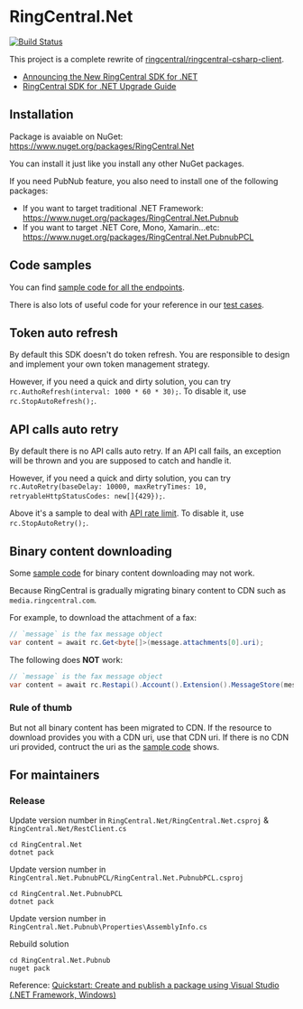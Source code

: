 # RingCentral.Net

[![Build Status](https://travis-ci.org/ringcentral/RingCentral.Net.svg?branch=master)](https://travis-ci.org/ringcentral/RingCentral.Net)

This project is a complete rewrite of [ringcentral/ringcentral-csharp-client](https://github.com/ringcentral/ringcentral-csharp-client).

- [Announcing the New RingCentral SDK for .NET](https://medium.com/ringcentral-developers/new-ringcentral-sdk-for-net-a43417b2538c)
- [RingCentral SDK for .NET Upgrade Guide](https://medium.com/ringcentral-developers/ringcentral-sdk-for-net-upgrade-guide-8ead6bcdaf99)


## Installation

Package is avaiable on NuGet: https://www.nuget.org/packages/RingCentral.Net

You can install it just like you install any other NuGet packages.

If you need PubNub feature, you also need to install one of the following packages:

- If you want to target traditional .NET Framework: https://www.nuget.org/packages/RingCentral.Net.Pubnub
- If you want to target .NET Core, Mono, Xamarin...etc: https://www.nuget.org/packages/RingCentral.Net.PubnubPCL


## Code samples

You can find [sample code for all the endpoints](./samples.md).

There is also lots of useful code for your reference in our [test cases](./RingCentral.Tests).


## Token auto refresh

By default this SDK doesn't do token refresh. You are responsible to design and implement your own token management strategy.

However, if you need a quick and dirty solution, you can try `rc.AuthoRefresh(interval: 1000 * 60 * 30);`. To disable it, use `rc.StopAutoRefresh();`.


## API calls auto retry

By default there is no API calls auto retry. If an API call fails, an exception will be thrown and you are supposed to catch and handle it.

However, if you need a quick and dirty solution, you can try `rc.AutoRetry(baseDelay: 10000, maxRetryTimes: 10, retryableHttpStatusCodes: new[]{429});`.

Above it's a sample to deal with [API rate limit](https://medium.com/ringcentral-developers/ringcentral-api-rate-limit-explained-2280fe53cb16). To disable it, use `rc.StopAutoRetry();`.


## Binary content downloading

Some [sample code](./samples.md) for binary content downloading may not work.

Because RingCentral is gradually migrating binary content to CDN such as `media.ringcentral.com`.

For example, to download the attachment of a fax:

```cs
// `message` is the fax message object
var content = await rc.Get<byte[]>(message.attachments[0].uri);
```

The following does **NOT** work:

```cs
// `message` is the fax message object
var content = await rc.Restapi().Account().Extension().MessageStore(message.id).Content(message.attachments[0].id).Get();
```

### Rule of thumb

But not all binary content has been migrated to CDN.
If the resource to download provides you with a CDN uri, use that CDN uri.
If there is no CDN uri provided, contruct the uri as the [sample code](./samples.md) shows.


## For maintainers

### Release

Update version number in `RingCentral.Net/RingCentral.Net.csproj` & `RingCentral.Net/RestClient.cs`

```
cd RingCentral.Net
dotnet pack
```

Update version number in `RingCentral.Net.PubnubPCL/RingCentral.Net.PubnubPCL.csproj`

```
cd RingCentral.Net.PubnubPCL
dotnet pack
```

Update version number in `RingCentral.Net.Pubnub\Properties\AssemblyInfo.cs`

Rebuild solution

```
cd RingCentral.Net.Pubnub
nuget pack
```

Reference: [Quickstart: Create and publish a package using Visual Studio (.NET Framework, Windows)](https://docs.microsoft.com/en-us/nuget/quickstart/create-and-publish-a-package-using-visual-studio-net-framework)
